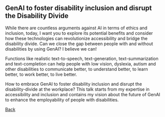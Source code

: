 ## GenAI to foster disability inclusion and disrupt the Disability Divide

While there are countless arguments against AI in terms of ethics and inclusion, today, I want you to explore its potential benefits and 
consider how these technologies can revolutionize accessibility and bridge the disability divide.
Can we close the gap between people with and without disabilities by using GenAI? I believe we can!

Functions like realistic text-to-speech, text-generation, text-summarization and text-completion can help people with low vision,
dyslexia, autism and other disabilities to communicate better, to understand better, to learn better, to work better, to live better.

How to embrace GenAI to foster disability inclusion and disrupt the disability-divide at the workplace?
This talk starts from my expertise in accessibility and inclusion and contains my vision about the future of GenAI to enhance the employability of people with disabilities.

[Back](AI.md)